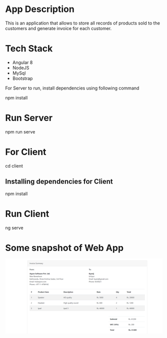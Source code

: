 # App Description

This is an application that allows to store all records of products sold to the customers and generate invoice for each customer.

# Tech Stack
-	Angular 8
-	NodeJS
-	MySql 
-	Bootstrap


For Server to run, install dependencies using following command

  npm install

# Run Server

npm run serve

# For Client

cd client

## Installing dependencies for Client

npm install

# Run Client

ng serve

# Some snapshot of Web App

!["Invoice"](/img/demo1.png "Generate Invoice")
 


 
 


	 

